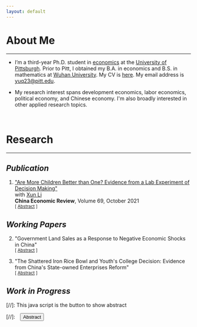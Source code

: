 ```yaml
---
layout: default
---
```


# About Me
-------------------------------------------
- I’m a third-year Ph.D. student in [economics](https://econ.pitt.edu/) at the [University of Pittsburgh](https://www.pitt.edu/). Prior to Pitt, I obtained my B.A. in economics and B.S. in mathematics at [Wuhan University](https://www.whu.edu.cn/). My CV is [here](/assets/pdfs/CV.pdf). My email address is [yuq23@pitt.edu](mailto:yuq23@pitt.edu).

- My research interest spans development economics, labor economics, political economy, and Chinese economy. I'm also broadly interested in other applied research topics.

<br>

# Research
-------------------------------------------
## _Publication_
1. ["Are More Children Better than One? Evidence from a Lab Experiment of Decision Making"](https://papers.ssrn.com/sol3/papers.cfm?abstract_id=3662406) <br>
with [Xun Li](https://sites.google.com/site/xlihomepage/) <br>
**China Economic Review**, Volume 69, October 2021 <br>
<small>[ <a href="#/" onclick="visib('children')">Abstract</a> ]</small>

    <div id="children" style="display: none; text-align: left; line-height: 1.5" >
    This paper examines the impacts of siblings on people's social preference, risk attitude and time preference with a data set from a large-scale lab experiment. Employing the variation of fine rates under One-Child Policy for excess birth in different regions as instrument to address the endogeneity of whether having siblings, we find that sibling's role mainly focuses on shaping people's social preference that subjects with siblings demand less as responders in ultimatum game and behave more cooperatively in sequential prisoner's dilemma. This conclusion survives through several robustness checks. Our further result suggests that more sibling interactions and less parental expectations are two potential mechanisms through which siblings play a role in making people more prosocial. Our findings point to a positive externality along with Two-Child Policy which is widely neglected in both policy evaluation and relevant theory such as quantity-quality theory, and provide implications for the fertility policy such as the recent Three-Child Policy in China and beyond.
    <br><br/></div>
    

## _Working Papers_
2. "Government Land Sales as a Response to Negative Economic Shocks in China" <br>
<small>[ <a href="#/" onclick="visib('land')">Abstract</a> ]</small>

    <div id="land" style="display: none; text-align: left; line-height: 1.5" >
    This paper examines how local governments in China use land sales to respond to negative economic shocks, with a focus on the period of export slowdown during the mid-2010s. Using a shift-share design, I find that city governments with greater exposure to the export slowdown had higher land sales revenue, primarily driven by increased sales of residential and commercial land intended for real estate development. This effect is more pronounced for cities with newly-appointed leaders. I provide evidence that local governments used real estate development to buffer the adverse shocks during the slowdown period as land sales (i) increased the government's land tax revenue and corporate income tax revenue collected from real estate firms and (ii) boosted employment in the construction sector to buffer the employment loss in the manufacturing sector. However, the longer-run analysis suggests higher real estate risks in these cities with greater export slowdown exposure, evidenced by a higher probability of incidents of homebuyers' protest at the stalled construction due to developers' over-debt situation. Furthermore, I show that local governments are more inclined to use land sales to respond to more widespread shocks, such as the COVID shock, than to regional shocks, such as floods. 
    <br><br/></div>

3. "The Shattered Iron Rice Bowl and Youth's College Decision: Evidence from China's State-owned Enterprises Reform" <br>
<small>[ <a href="#/" onclick="visib('soe-edu')">Abstract</a> ]</small>

    <div id="soe-edu" style="display: none; text-align: left; line-height: 1.5" >
    How would a public sector downsizing reform affect the educational investment of potential job market entrants? This paper empirically investigates this question through the lens of China's state-owned enterprises reform (SOE reform) starting in 1998, which led to a substantial reduction in SOE employment. Leveraging regional and cohort variations in the SOE reform, my difference-in-differences estimate shows that the SOE reform significantly increases the likelihood of high school graduates obtaining a college degree. I provide evidence that this increase in college attainment after the reform can be attributed to the SOE reform's impact on increasing the likelihood of college graduates being employed and the college wage premium. Furthermore, the increase in college graduates’ likelihood of being employed is observed in both the state and non-state sectors, while the increase in the college wage premium is primarily attributed to the non-state sector. 
    <br><br/></div>



## _Work in Progress_



[//]: This java script is the button to show abstract
<script>
 function visib(id) {
  var x = document.getElementById(id);
  if (x.style.display === "block") {
    x.style.display = "none";
  } else {
    x.style.display = "block";
  }
}
</script>

[//]:&emsp;<button onclick="visib('polariz')" class="btn btn--inverse btn--small">Abstract</button>
